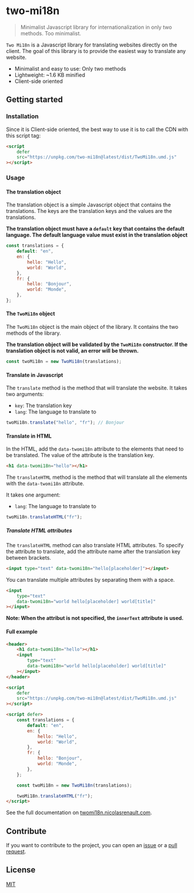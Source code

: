 # two-mi18n

> Minimalist Javascript library for internationalization in only two methods. Too minimalist.

`Two Mi18n` is a Javascript library for translating websites directly on the client.
The goal of this library is to provide the easiest way to translate any website.

-   Minimalist and easy to use: Only two methods
-   Lightweight: ~1.6 KB minified
-   Client-side oriented

## Getting started

### Installation

Since it is Client-side oriented, the best way to use it is to call the CDN with this script tag:

```html
<script
	defer
	src="https://unpkg.com/two-mi18n@latest/dist/TwoMi18n.umd.js"
></script>
```

### Usage

#### The translation object

The translation object is a simple Javascript object that contains the translations. The keys are the translation keys and the values are the translations.

**The translation object must have a `default` key that contains the default language. The default language value must exist in the translation object**

```js
const translations = {
	default: "en",
	en: {
		hello: "Hello",
		world: "World",
	},
	fr: {
		hello: "Bonjour",
		world: "Monde",
	},
};
```

#### The `TwoMi18n` object

The `TwoMi18n` object is the main object of the library. It contains the two methods of the library.

**The translation object will be validated by the `TwoMi18n` constructor. If the translation object is not valid, an error will be thrown.**

```js
const twoMi18n = new TwoMi18n(translations);
```

#### Translate in Javascript

The `translate` method is the method that will translate the website. It takes two arguments:

-   `key`: The translation key
-   `lang`: The language to translate to

```js
twoMi18n.translate("hello", "fr"); // Bonjour
```

#### Translate in HTML

In the HTML, add the `data-twomi18n` attribute to the elements that need to be translated. The value of the attribute is the translation key.

```html
<h1 data-twomi18n="hello"></h1>
```

The `translateHTML` method is the method that will translate all the elements with the `data-twomi18n` attribute.

It takes one argument:

-   `lang`: The language to translate to

```js
twoMi18n.translateHTML("fr");
```

##### Translate HTML attributes

The `translateHTML` method can also translate HTML attributes. To specify the attribute to translate, add the attribute name after the translation key between brackets.

```html
<input type="text" data-twomi18n="hello[placeholder]"></input>
```

You can translate multiple attributes by separating them with a space.

```html
<input
    type="text"
    data-twomi18n="world hello[placeholder] world[title]"
></input>
```

**Note: When the attribut is not specified, the `innerText` attribute is used.**

#### Full example

```html
<header>
	<h1 data-twomi18n="hello"></h1>
    <input
        type="text"
        data-twomi18n="world hello[placeholder] world[title]"
    ></input>
</header>

<script
	defer
	src="https://unpkg.com/two-mi18n@latest/dist/TwoMi18n.umd.js"
></script>

<script defer>
	const translations = {
		default: "en",
		en: {
			hello: "Hello",
			world: "World",
		},
		fr: {
			hello: "Bonjour",
			world: "Monde",
		},
	};

	const twoMi18n = new TwoMi18n(translations);

	twoMi18n.translateHTML("fr");
</script>
```

See the full documentation on [twomi18n.nicolasrenault.com](https://twomi18n.nicolasrenault.com/).

## Contribute

If you want to contribute to the project, you can open an [issue](https://github.com/NicolasRenault/two-mi18n/issues/new) or a [pull request](https://github.com/NicolasRenault/two-mi18n/compare).

## License

[MIT](https://github.com/NicolasRenault/two-mi18n/blob/main/LICENSE)

